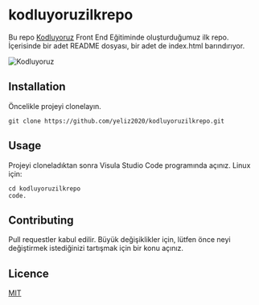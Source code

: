 # kodluyoruzilkrepo
Bu repo
[Kodluyoruz](https://www.kodluyoruz.org/) 
Front End Eğitiminde oluşturduğumuz ilk repo. İçerisinde bir adet README dosyası, bir adet de index.html barındırıyor.



![Kodluyoruz](https://avatars.githubusercontent.com/u/30476529?s=200&v=4)
## Installation
Öncelikle projeyi clonelayın.
```
git clone https://github.com/yeliz2020/kodluyoruzilkrepo.git
````
## Usage
Projeyi cloneladıktan sonra Visula Studio Code programında açınız.
Linux için:
````
cd kodluyoruzilkrepo
code.
````
## Contributing
Pull requestler kabul edilir. Büyük değişiklikler için, lütfen önce neyi değiştirmek istediğinizi tartışmak için bir konu açınız.
## Licence
[MIT](https://docs.github.com/en/github/creating-cloning-and-archiving-repositories/licensing-a-repository#disclaimer)
